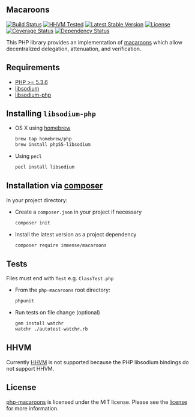 ## Macaroons
[![Build Status](https://img.shields.io/travis/immense/php-macaroons.svg?style=flat)](https://travis-ci.org/immense/php-macaroons)
[![HHVM Tested](https://img.shields.io/hhvm/immense/macaroons.svg?style=flat)](https://travis-ci.org/immense/php-macaroons)
[![Latest Stable Version](https://img.shields.io/packagist/v/immense/macaroons.svg?style=flat)](https://packagist.org/packages/immense/macaroons)
[![License](https://img.shields.io/packagist/l/immense/macaroons.svg?style=flat)](https://packagist.org/packages/immense/macaroons)
[![Coverage Status](https://img.shields.io/coveralls/immense/php-macaroons.svg?style=flat)](https://coveralls.io/r/immense/php-macaroons?branch=master)
[![Dependency Status](https://img.shields.io/versioneye/d/php/immense:macaroons.svg?style=flat)](https://www.versioneye.com/user/projects/55c3a548653762001a002e0b)

This PHP library provides an implementation of [macaroons](http://hackingdistributed.com/2014/05/16/macaroons-are-better-than-cookies) which allow decentralized delegation, attenuation, and verification.

## Requirements

* [PHP >= 5.3.6](http://php.net)
* [libsodium](https://github.com/jedisct1/libsodium)
* [libsodium-php](https://github.com/jedisct1/libsodium-php)

## Installing `libsodium-php`

* OS X using [homebrew](https://github.com/Homebrew/homebrew)
  ```bash
  brew tap homebrew/php
  brew install php55-libsodium
  ```

* Using `pecl`
  ```bash
  pecl install libsodium
  ```

## Installation via [composer](https://getcomposer.org)

In your project directory:

* Create a `composer.json` in your project if necessary
  ```bash
  composer init
  ```

* Install the latest version as a project dependency
  ```bash
  composer require immense/macaroons
  ```

## Tests

Files must end with `Test` e.g. `ClassTest.php`

* From the `php-macaroons` root directory:

  ```bash
  phpunit
  ```

* Run tests on file change (optional)
  ```bash
  gem install watchr
  watchr ./autotest-watchr.rb
  ```

## HHVM

Currently [HHVM](http://hhvm.com) is not supported because the PHP libsodium
bindings do not support HHVM.

## License

[php-macaroons](https://github.com/immense/php-macaroons) is licensed under the MIT license. Please see the [license](LICENSE) for more information.
